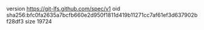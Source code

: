version https://git-lfs.github.com/spec/v1
oid sha256:bfc0fa2635a7bcfb660e2d950f1811d419b11271cc7af61ef3d637902bf28df3
size 19724

